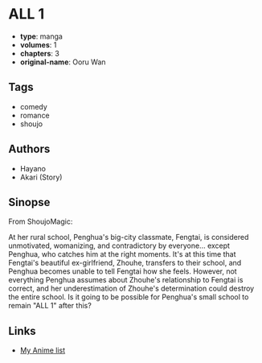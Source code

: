 # ALL 1

-   **type**: manga
-   **volumes**: 1
-   **chapters**: 3
-   **original-name**: Ooru Wan

## Tags

-   comedy
-   romance
-   shoujo

## Authors

-   Hayano
-   Akari (Story)

## Sinopse

From ShoujoMagic:

At her rural school, Penghua's big-city classmate, Fengtai, is considered unmotivated, womanizing, and contradictory by everyone... except Penghua, who catches him at the right moments. It's at this time that Fengtai's beautiful ex-girlfriend, Zhouhe, transfers to their school, and Penghua becomes unable to tell Fengtai how she feels. However, not everything Penghua assumes about Zhouhe's relationship to Fengtai is correct, and her underestimation of Zhouhe's determination could destroy the entire school. Is it going to be possible for Penghua's small school to remain "ALL 1" after this?

## Links

-   [My Anime list](https://myanimelist.net/manga/4840/ALL_1)
